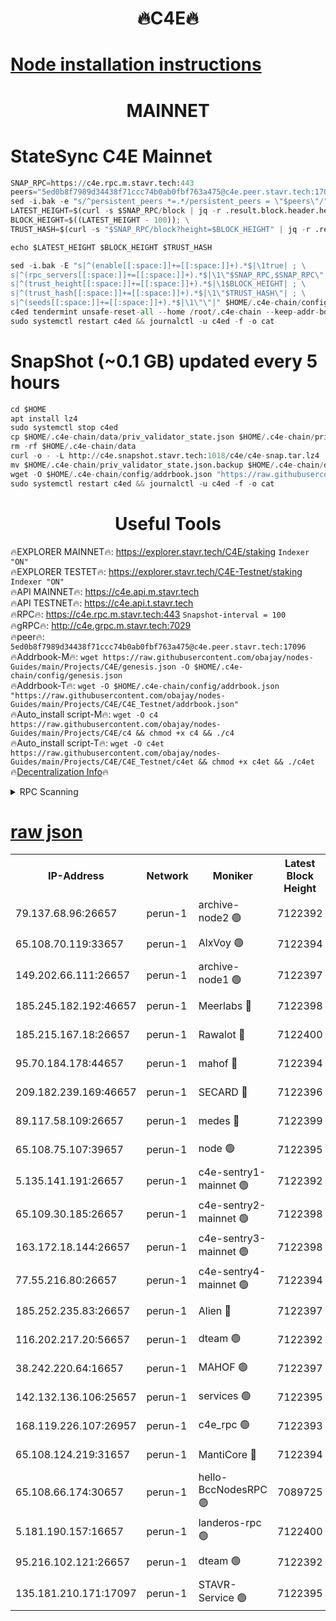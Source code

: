<h1 align="center"> 🔥C4E🔥</h1>

[Node installation instructions](https://github.com/obajay/nodes-Guides/tree/main/Projects/C4E)
=

<h1 align="center"> MAINNET</h1>

# StateSync C4E Mainnet
```python
SNAP_RPC=https://c4e.rpc.m.stavr.tech:443
peers="5ed0b8f7989d34438f71ccc74b0ab0fbf763a475@c4e.peer.stavr.tech:17096"
sed -i.bak -e "s/^persistent_peers *=.*/persistent_peers = \"$peers\"/" $HOME/.c4e-chain/config/config.toml
LATEST_HEIGHT=$(curl -s $SNAP_RPC/block | jq -r .result.block.header.height); \
BLOCK_HEIGHT=$((LATEST_HEIGHT - 100)); \
TRUST_HASH=$(curl -s "$SNAP_RPC/block?height=$BLOCK_HEIGHT" | jq -r .result.block_id.hash)

echo $LATEST_HEIGHT $BLOCK_HEIGHT $TRUST_HASH

sed -i.bak -E "s|^(enable[[:space:]]+=[[:space:]]+).*$|\1true| ; \
s|^(rpc_servers[[:space:]]+=[[:space:]]+).*$|\1\"$SNAP_RPC,$SNAP_RPC\"| ; \
s|^(trust_height[[:space:]]+=[[:space:]]+).*$|\1$BLOCK_HEIGHT| ; \
s|^(trust_hash[[:space:]]+=[[:space:]]+).*$|\1\"$TRUST_HASH\"| ; \
s|^(seeds[[:space:]]+=[[:space:]]+).*$|\1\"\"|" $HOME/.c4e-chain/config/config.toml
c4ed tendermint unsafe-reset-all --home /root/.c4e-chain --keep-addr-book
sudo systemctl restart c4ed && journalctl -u c4ed -f -o cat
```
# SnapShot (~0.1 GB) updated every 5 hours
```python
cd $HOME
apt install lz4
sudo systemctl stop c4ed
cp $HOME/.c4e-chain/data/priv_validator_state.json $HOME/.c4e-chain/priv_validator_state.json.backup
rm -rf $HOME/.c4e-chain/data
curl -o - -L http://c4e.snapshot.stavr.tech:1018/c4e/c4e-snap.tar.lz4 | lz4 -c -d - | tar -x -C $HOME/.c4e-chain --strip-components 2
mv $HOME/.c4e-chain/priv_validator_state.json.backup $HOME/.c4e-chain/data/priv_validator_state.json
wget -O $HOME/.c4e-chain/config/addrbook.json "https://raw.githubusercontent.com/obajay/nodes-Guides/main/Projects/C4E/addrbook.json"
sudo systemctl restart c4ed && journalctl -u c4ed -f -o cat
```
 <h1 align="center"> Useful Tools</h1>

🔥EXPLORER MAINNET🔥:  https://explorer.stavr.tech/C4E/staking            `Indexer "ON"` \
🔥EXPLORER TESTET🔥:   https://explorer.stavr.tech/C4E-Testnet/staking     `Indexer "ON"` \
🔥API MAINNET🔥:       https://c4e.api.m.stavr.tech \
🔥API TESTNET🔥:       https://c4e.api.t.stavr.tech \
🔥RPC🔥:               https://c4e.rpc.m.stavr.tech:443                  `Snapshot-interval = 100` \
🔥gRPC🔥:              http://c4e.grpc.m.stavr.tech:7029 \
🔥peer🔥:              `5ed0b8f7989d34438f71ccc74b0ab0fbf763a475@c4e.peer.stavr.tech:17096` \
🔥Addrbook-M🔥:    ```wget https://raw.githubusercontent.com/obajay/nodes-Guides/main/Projects/C4E/genesis.json -O $HOME/.c4e-chain/config/genesis.json``` \
🔥Addrbook-T🔥:    ```wget -O $HOME/.c4e-chain/config/addrbook.json "https://raw.githubusercontent.com/obajay/nodes-Guides/main/Projects/C4E/C4E_Testnet/addrbook.json"``` \
🔥Auto_install script-M🔥: ```wget -O c4 https://raw.githubusercontent.com/obajay/nodes-Guides/main/Projects/C4E/c4 && chmod +x c4 && ./c4``` \
🔥Auto_install script-T🔥: ```wget -O c4et https://raw.githubusercontent.com/obajay/nodes-Guides/main/Projects/C4E/C4E_Testnet/c4et && chmod +x c4et && ./c4et``` \
🔥[Decentralization Info](https://github.com/obajay/StateSync-snapshots/tree/main/Projects/C4E/Decentralization)🔥




<details>
<summary>RPC Scanning</summary>

<h2 align="center"> We scan nodes in real time every 4 hours. And we provide the final result of RPC endpoints.
We cannot influence the operation of these nodes in any way. </h2>


```python
If Voting Power is higher than 0 --> then the Node is a validator of the network and may be subject to attack and be a potential threat to the chain.
```
```python
We marked such validators with a red symbol
```

</details>

[raw json](https://rpc-check.c4e.stavr.tech/c4e/rpc-c4e-result.json)
=



<table><tr><th>IP-Address</th><th>Network</th><th>Moniker</th><th>Latest Block Height</th><th>Earliest Block Height</th><th>Catching Up</th><th>Tx Index</th><th>Voting Power</th><th>Scan Time</th></tr><tr><td>79.137.68.96:26657</td><td>perun-1</td><td>archive-node2 🟢</td><td>7122392</td><td>1</td><td>False</td><td>on</td><td>0</td><td>2024-02-11T00:55:49.965480301UTC</td></tr><tr><td>65.108.70.119:33657</td><td>perun-1</td><td>AlxVoy 🟢</td><td>7122394</td><td>1</td><td>False</td><td>on</td><td>0</td><td>2024-02-11T00:56:04.317880166UTC</td></tr><tr><td>149.202.66.111:26657</td><td>perun-1</td><td>archive-node1 🟢</td><td>7122397</td><td>1</td><td>False</td><td>on</td><td>0</td><td>2024-02-11T00:56:21.166829225UTC</td></tr><tr><td>185.245.182.192:46657</td><td>perun-1</td><td>Meerlabs 🔴</td><td>7122398</td><td>1051501</td><td>False</td><td>on</td><td>344594</td><td>2024-02-11T00:56:26.521219209UTC</td></tr><tr><td>185.215.167.18:26657</td><td>perun-1</td><td>Rawalot 🔴</td><td>7122400</td><td>1090501</td><td>False</td><td>on</td><td>450002</td><td>2024-02-11T00:56:38.395506744UTC</td></tr><tr><td>95.70.184.178:44657</td><td>perun-1</td><td>mahof 🔴</td><td>7122394</td><td>2342001</td><td>False</td><td>off</td><td>1356338</td><td>2024-02-11T00:56:03.443066445UTC</td></tr><tr><td>209.182.239.169:46657</td><td>perun-1</td><td>SECARD 🔴</td><td>7122396</td><td>2616101</td><td>False</td><td>off</td><td>749292</td><td>2024-02-11T00:56:16.295487598UTC</td></tr><tr><td>89.117.58.109:26657</td><td>perun-1</td><td>medes 🔴</td><td>7122399</td><td>2826001</td><td>False</td><td>off</td><td>890936</td><td>2024-02-11T00:56:33.651729176UTC</td></tr><tr><td>65.108.75.107:39657</td><td>perun-1</td><td>node 🟢</td><td>7122395</td><td>5198801</td><td>False</td><td>on</td><td>0</td><td>2024-02-11T00:56:07.435461321UTC</td></tr><tr><td>5.135.141.191:26657</td><td>perun-1</td><td>c4e-sentry1-mainnet 🟢</td><td>7122392</td><td>6198001</td><td>False</td><td>on</td><td>0</td><td>2024-02-11T00:55:48.813737890UTC</td></tr><tr><td>65.109.30.185:26657</td><td>perun-1</td><td>c4e-sentry2-mainnet 🟢</td><td>7122398</td><td>6238301</td><td>False</td><td>on</td><td>0</td><td>2024-02-11T00:56:26.156085870UTC</td></tr><tr><td>163.172.18.144:26657</td><td>perun-1</td><td>c4e-sentry3-mainnet 🟢</td><td>7122398</td><td>6239001</td><td>False</td><td>on</td><td>0</td><td>2024-02-11T00:56:27.178918682UTC</td></tr><tr><td>77.55.216.80:26657</td><td>perun-1</td><td>c4e-sentry4-mainnet 🟢</td><td>7122394</td><td>6241001</td><td>False</td><td>on</td><td>0</td><td>2024-02-11T00:56:03.884072610UTC</td></tr><tr><td>185.252.235.83:26657</td><td>perun-1</td><td>Alien 🔴</td><td>7122397</td><td>6502501</td><td>False</td><td>on</td><td>648118</td><td>2024-02-11T00:56:21.542172239UTC</td></tr><tr><td>116.202.217.20:56657</td><td>perun-1</td><td>dteam 🟢</td><td>7122392</td><td>6800901</td><td>False</td><td>on</td><td>0</td><td>2024-02-11T00:55:49.182415108UTC</td></tr><tr><td>38.242.220.64:16657</td><td>perun-1</td><td>MAHOF 🟢</td><td>7122397</td><td>6885501</td><td>False</td><td>on</td><td>0</td><td>2024-02-11T00:56:18.757011897UTC</td></tr><tr><td>142.132.136.106:25657</td><td>perun-1</td><td>services 🟢</td><td>7122395</td><td>7012001</td><td>False</td><td>on</td><td>0</td><td>2024-02-11T00:56:07.044203804UTC</td></tr><tr><td>168.119.226.107:26957</td><td>perun-1</td><td>c4e_rpc 🟢</td><td>7122393</td><td>7022393</td><td>False</td><td>on</td><td>0</td><td>2024-02-11T00:55:56.437882061UTC</td></tr><tr><td>65.108.124.219:31657</td><td>perun-1</td><td>MantiCore 🔴</td><td>7122394</td><td>7022394</td><td>False</td><td>off</td><td>729091</td><td>2024-02-11T00:56:02.946194784UTC</td></tr><tr><td>65.108.66.174:30657</td><td>perun-1</td><td>hello-BccNodesRPC 🟢</td><td>7089725</td><td>7089601</td><td>False</td><td>on</td><td>0</td><td>2024-02-11T00:56:04.696537748UTC</td></tr><tr><td>5.181.190.157:16657</td><td>perun-1</td><td>landeros-rpc 🟢</td><td>7122400</td><td>7109001</td><td>False</td><td>on</td><td>0</td><td>2024-02-11T00:56:38.097293992UTC</td></tr><tr><td>95.216.102.121:26657</td><td>perun-1</td><td>dteam 🟢</td><td>7122392</td><td>7116001</td><td>False</td><td>on</td><td>0</td><td>2024-02-11T00:55:49.557179732UTC</td></tr><tr><td>135.181.210.171:17097</td><td>perun-1</td><td>STAVR-Service 🟢</td><td>7122395</td><td>7120201</td><td>False</td><td>on</td><td>0</td><td>2024-02-11T00:56:07.891680042UTC</td></tr></table>
